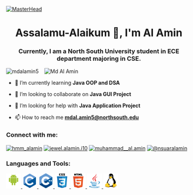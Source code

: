 [![MasterHead](https://mir-s3-cdn-cf.behance.net/project_modules/max_1200/79731568097599.5b50bca477735.jpg)](https://www.facebook.com/jewel.alamin.i10)


<h1 align="center">Assalamu-Alaikum 👋, I'm Al Amin</h1>
<h3 align="center">Currently, I am a North South University student in ECE department majoring in CSE.</h3>
<img align="right" alt="Md Al Amin" width="400" src="https://cdn.dribbble.com/users/1894420/screenshots/14032021/programming_01.gif">



<p align="left"> <img src="https://komarev.com/ghpvc/?username=mdalamin5&label=Profile%20views&color=0e75b6&style=flat" alt="mdalamin5" /> </p>



- 🌱 I’m currently learning **Java OOP and DSA**

- 👯 I’m looking to collaborate on **Java GUI Project**

- 🤝 I’m looking for help with **Java Application Project**

- 📫 How to reach me **mdal.amin5@northsouth.edu**

<h3 align="left">Connect with me:</h3>
<p align="left">
<a href="https://twitter.com/hmm_alamin" target="blank"><img align="center" src="https://raw.githubusercontent.com/rahuldkjain/github-profile-readme-generator/master/src/images/icons/Social/twitter.svg" alt="hmm_alamin" height="30" width="40" /></a>
<a href="https://fb.com/jewel.alamin.i10" target="blank"><img align="center" src="https://raw.githubusercontent.com/rahuldkjain/github-profile-readme-generator/master/src/images/icons/Social/facebook.svg" alt="jewel.alamin.i10" height="30" width="40" /></a>
<a href="https://instagram.com/muhammad__al.amin" target="blank"><img align="center" src="https://raw.githubusercontent.com/rahuldkjain/github-profile-readme-generator/master/src/images/icons/Social/instagram.svg" alt="muhammad__al.amin" height="30" width="40" /></a>
<a href="https://www.hackerearth.com/@nsuaralamin" target="blank"><img align="center" src="https://raw.githubusercontent.com/rahuldkjain/github-profile-readme-generator/master/src/images/icons/Social/hackerearth.svg" alt="@nsuaralamin" height="30" width="40" /></a>
</p>

<h3 align="left">Languages and Tools:</h3>
<p align="left"> <a href="https://developer.android.com" target="_blank" rel="noreferrer"> <img src="https://raw.githubusercontent.com/devicons/devicon/master/icons/android/android-original-wordmark.svg" alt="android" width="40" height="40"/> </a> <a href="https://www.cprogramming.com/" target="_blank" rel="noreferrer"> <img src="https://raw.githubusercontent.com/devicons/devicon/master/icons/c/c-original.svg" alt="c" width="40" height="40"/> </a> <a href="https://www.w3schools.com/cpp/" target="_blank" rel="noreferrer"> <img src="https://raw.githubusercontent.com/devicons/devicon/master/icons/cplusplus/cplusplus-original.svg" alt="cplusplus" width="40" height="40"/> </a> <a href="https://www.w3schools.com/css/" target="_blank" rel="noreferrer"> <img src="https://raw.githubusercontent.com/devicons/devicon/master/icons/css3/css3-original-wordmark.svg" alt="css3" width="40" height="40"/> </a> <a href="https://www.w3.org/html/" target="_blank" rel="noreferrer"> <img src="https://raw.githubusercontent.com/devicons/devicon/master/icons/html5/html5-original-wordmark.svg" alt="html5" width="40" height="40"/> </a> <a href="https://www.java.com" target="_blank" rel="noreferrer"> <img src="https://raw.githubusercontent.com/devicons/devicon/master/icons/java/java-original.svg" alt="java" width="40" height="40"/> </a> <a href="https://www.linux.org/" target="_blank" rel="noreferrer"> <img src="https://raw.githubusercontent.com/devicons/devicon/master/icons/linux/linux-original.svg" alt="linux" width="40" height="40"/> </a> </p>


